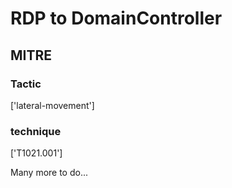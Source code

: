 # RDP to DomainController

## MITRE

### Tactic
['lateral-movement']

### technique
['T1021.001']

Many more to do...

